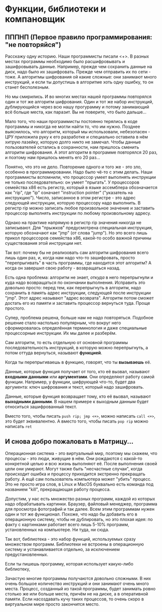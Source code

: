 # Функции, библиотеки и компановщик

## ПППНП (Первое правило программирования: "не повторяйся")
<!-- TODO: Добавить мемасик в стиле XKCD про идиотизм всяких аббревиатур -->
Расскажу одну историю. Наши программисты писали <+>.
В разных местах программы необходимо было расшифровывать и зашифровывать данные.
Например, прежде чем сохранить данные на диск, надо было их зашифровать. Прежде
чем отправить их по сети - тоже. А алгоритмы шифрования ой какие сложные: они
занимают много инструкций, и если ты допустишь в алгоритме хоть одну ошибку, то он
станет бесполезным.

Но мы смирились. И во многих местах нашей программы повторялся один и тот же алгоритм
шифрования. Один и тот же набор инструкций, дублирующийся через всю нашу прогурамму
и потому занимающий всё больше места, как паразит. Вы не поверите, что было дальше...

Мало того, что наши программисты постоянно терялись в коде программы и никогда не
могли найти то, что им нужно. Позднее выяснилось, что алгоритм, который мы
использовали, небезопасен - ЦРУ приложила руку к его разработке и специально
оставила в нём хитрую лазейку, которую долго никто не замечал. Чтобы данные пользователей
остались в сохранности, нам пришлось сменить алгоритм шифрования. А этот алгоритм в
программе повторялся 20 раз, и поэтому нам пришлось менять его 20 раз...

<!-- TODO: fact-checking -->
Понятно, что это не дело. Повторение одного и того же - это зло, особенно в программировании.
Надо было чё-то с этим делать. Наши программисты вспомнили, что процессор умеет выполнять
инструкции не только последовательно: он умеет "прыгать". У процессоров семейства x86
есть регистр, который в языке ассемблера обозначается как "rip", где "ip" означает
"instruction pointer" ("указатель на инструкцию"). Число, записанное в этом
регистре - это адрес следующей инструкции, которую процессору надо выполнить.
В регистр rip можно записать любое произвольное значение и заставить процессор
выполнять инструкции по любому произвольному адресу.

Однако на практике напрямую в регистр rip значения никогда не записывают. Для "прыжков"
предусмотрена специальная инструкция, которую обозначают как "jmp" (от слова "jump").
Но это всего лишь прикол процессоров семейства x86, какой-то особо важной причины
существования этой инструкции нет.

Так вот: почему бы не реализовать сам алгоритм шифрования всего лишь один раз,
и, когда нам надо что-то зашифровать, просто "перепрыгивать" в часть программы,
где находится этот алгоритм? А когда он завершил свою работу - возвращаться назад.

<!-- TODO: иллюстрация, на которой изображён порядок выполнения инструкций со всеми прыжками -->

Есть одна проблема: алгоритм не знает, *откуда* в него перепрыгнули и куда надо возвращаться
по окончании выполнения. Исправить это довольно просто: перед тем, как перепрыгнуть в алгоритм,
надо сохранить в память адрес инструкции, следующей после инструкции "jmp". Этот
адрес называют "адрес возврата". Алгоритм потом сможет достать его из памяти
и заставить процессор вернуться туда. Проще простого.

<!-- TODO: пример -->

Супер, проблема решена, больше нам не надо повторяться. Подобное решение стало
настолько популярным, что вокруг него сформировалась определённая терминология и даже специальные
процессорные инструкции. Их мы далее и разберём.

Сам алгоритм, то есть отдельную от основной программы последовательность инструкций, в которую можно перепрыгнуть,
а потом оттуда вернуться, называют **функцией**.

Когда ты перепрыгиваешь в функцию, говорят, что ты **вызываешь** её.

Данные, которые функция получает от того, кто её вызвал, называют **входными данными**
или **аргументами**. Они определяют работу самой функции. Например, у функции, шифрующей
что-то, будет два аргумента: ключ шифрования и текст, который надо зашифровать.

Данные, которые функция возвращает тому, кто её вызвал, называют **выходными данными**.
В нашем примере к выходным данным будет относиться зашифрованный текст.

<!-- TODO: прочитать про эти инструкции, переписать абзац -->
Вместо того, чтобы писать `push rip; jmp <+>`, можно написать `call <+>`, это будет
эквивалентно. А вместо того, чтобы писать `pop rip` можно написать `ret`


## И снова добро пожаловать в Матрицу...
Операционная система - это виртуальный мир, поэтому мы скажем, что процессы - это люди,
живущие в нём. Они рождаются с какой-то конкретной целью и всю жизнь выполняют её.
После выполнения своей цели они умирают. Могут также быть "несчастные случаи",
когда происходит ошибка и процессу приходится экстренно прекращать работу. А ещё сам
пользователь компьютера может "убить" процесс. Это не просто игра слов, в Linux
и MacOS буквально есть команда под названием "kill", прекращающая работу процесса.










Допустим, у нас есть множество разных программ, каждой из которых надо обрабатывать картинки.
Браузер, файловый менеджер, программа для просмотра фотографий и так далее. Всем этим
программам нужен один и тот же функционал. Похоже, что надо бы добавить его в операционную
систему, чтобы не дублировать, но это плохая идея: по факту с картинками работает всего
лишь 5-10% программ, установленных на компьютере. Ни туда, ни сюда.

Так вот, библиотека - это набор функций, используемых сразу множеством программ. Библиотеки
не встроены в операционную систему и устанавливается отдельно, за исключением предустановленных.

Если ты пишешь программу, которая использует какую-либо библиотеку, 







Зачастую многие программы получаются довольно сложными. В них очень большое количество
инструкций и они занимают очень много места. Процесс, созданный из такой программы,
будет занимать ровно столько же или больше места, причём не на диске, а в оперативной
памяти. Если насоздавать кучу таких процессов, то очень скоро в виртуальном мире
просто закончится место. 


